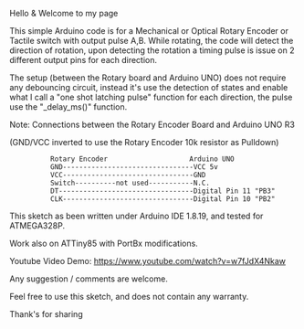 Hello & Welcome to my page

This simple Arduino code is for a Mechanical or Optical Rotary Encoder or Tactile switch with output pulse A,B.
While rotating, the code will detect the direction of rotation, upon detecting the rotation
a timing pulse is issue on 2 different output pins for each direction.

The setup (between the Rotary board and Arduino UNO) does not require any debouncing circuit, instead it's use
the detection of states and enable what I call a "one shot latching pulse" function
for each direction, the pulse use the  "_delay_ms()" function.

Note: Connections between the Rotary Encoder Board and Arduino UNO R3

 (GND/VCC inverted to use the Rotary Encoder 10k resistor as Pulldown)

              Rotary Encoder                    Arduino UNO
              GND--------------------------------VCC 5v  
              VCC--------------------------------GND  
              Switch----------not used-----------N.C.
              DT---------------------------------Digital Pin 11 "PB3"
              CLK--------------------------------Digital Pin 10 "PB2"
              

This sketch as been written under Arduino IDE 1.8.19, and tested for ATMEGA328P.

Work also on ATTiny85 with PortBx modifications.

Youtube Video Demo:  https://www.youtube.com/watch?v=w7fJdX4Nkaw

Any suggestion / comments are welcome.

Feel free to use this sketch, and does not contain any warranty.

Thank's for sharing

